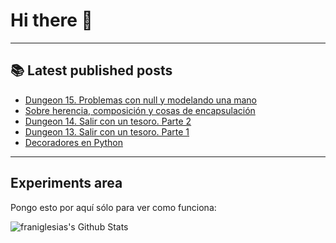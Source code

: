 # Hi there 👋

<!--
**franiglesias/franiglesias** is a ✨ _special_ ✨ repository because its `README.md` (this file) appears on your GitHub profile.

Here are some ideas to get you started:

- 🔭 I’m currently working on ...
- 🌱 I’m currently learning ...
- 👯 I’m looking to collaborate on ...
- 🤔 I’m looking for help with ...
- 💬 Ask me about ...
- 📫 How to reach me: ...
- 😄 Pronouns: ...
- ⚡ Fun fact: ...
-->


---

## 📚 Latest published posts
<!-- TB-FEED:START -->
- [Dungeon 15. Problemas con null y modelando una mano](https://franiglesias.github.io/dungeon-15/)
- [Sobre herencia, composición y cosas de encapsulación](https://franiglesias.github.io/inheritance-composition/)
- [Dungeon 14. Salir con un tesoro. Parte 2](https://franiglesias.github.io/dungeon-14/)
- [Dungeon 13. Salir con un tesoro. Parte 1](https://franiglesias.github.io/dungeon-13/)
- [Decoradores en Python](https://franiglesias.github.io/python-decorators/)
<!-- TB-FEED:END -->


---

## Experiments area

Pongo esto por aquí sólo para ver como funciona:

<img alt="franiglesias's Github Stats" src="https://github-readme-stats.vercel.app/api?username=franiglesias&show_icons=true&hide_border=true" />
